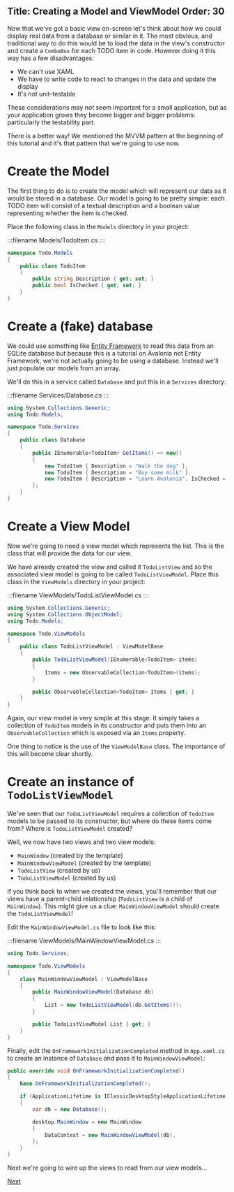 Title: Creating a Model and ViewModel
Order: 30
---

Now that we've got a basic view on-screen let's think about how we could display real data from a
database or similar in it. The most obvious, and traditional way to do this would be to load the
data in the view's constructor and create a `ComboBox` for each TODO item in code. However doing
it this way has a few disadvantages:

- We can't use XAML
- We have to write code to react to changes in the data and update the display
- It's not unit-testable

These considerations may not seem important for a small application, but as your application grows
they become bigger and bigger problems: particularly the testability part.

There is a better way! We mentioned the MVVM pattern at the beginning of this tutorial and it's
that pattern that we're going to use now.

# Create the Model

The first thing to do is to create the model which will represent our data as it would be stored
in a database. Our model is going to be pretty simple: each TODO item will consist of a textual
description and a boolean value representing whether the item is checked.

Place the following class in the `Models` directory in your project:

:::filename
Models/TodoItem.cs
:::
```csharp
namespace Todo.Models
{
    public class TodoItem
    {
        public string Description { get; set; }
        public bool IsChecked { get; set; }
    }
}
```

# Create a (fake) database

We could use something like
[Entity Framework](https://docs.microsoft.com/en-us/ef/core/get-started/netcore/new-db-sqlite)
to read this data from an SQLite database but because this is a tutorial on Avalonia not Entity
Framework, we're not actually going to be using a database. Instead we'll just populate our
models from an array.

We'll do this in a service called `Database` and put this in a `Services` directory:

:::filename
Services/Database.cs
:::
```csharp
using System.Collections.Generic;
using Todo.Models;

namespace Todo.Services
{
    public class Database
    {
        public IEnumerable<TodoItem> GetItems() => new[]
        {
            new TodoItem { Description = "Walk the dog" },
            new TodoItem { Description = "Buy some milk" },
            new TodoItem { Description = "Learn Avalonia", IsChecked = true },
        };
    }
}
```

# Create a View Model

Now we're going to need a view model which represents the list. This is the class that will provide
the data for our view.

We have already created the view and called it `TodoListView` and so the associated view model is
going to be called `TodoListViewModel`. Place this class in the `ViewModels` directory in your
project:

:::filename
ViewModels/TodoListViewModel.cs
:::
```csharp
using System.Collections.Generic;
using System.Collections.ObjectModel;
using Todo.Models;

namespace Todo.ViewModels
{
    public class TodoListViewModel : ViewModelBase
    {
        public TodoListViewModel(IEnumerable<TodoItem> items)
        {
            Items = new ObservableCollection<TodoItem>(items);
        }

        public ObservableCollection<TodoItem> Items { get; }
    }
}
```

Again, our view model is very simple at this stage. It simply takes a collection of `TodoItem`
models in its constructor and puts them into an `ObservableCollection` which is exposed via an
`Items` property.

One thing to notice is the use of the `ViewModelBase` class. The importance of this will become
clear shortly.

# Create an instance of `TodoListViewModel`

We've seen that our `TodoListViewModel` requires a collection of `TodoItem` models to be passed
to its constructor, but where do these items come from? Where is `TodoListViewModel` created?

Well, we now have two views and two view models:

- `MainWindow` (created by the template)
- `MainWindowViewModel` (created by the template)
- `TodoListView` (created by us)
- `TodoListViewModel` (created by us)

If you think back to when we created the views, you'll remember that our views have a parent-child
relationship (`TodoListView` is a child of `MainWindow`). This might give us a clue: 
`MainWindowViewModel` should create the `TodoListViewModel`!

Edit the `MainWindowViewModel.cs` file to look like this:

:::filename
ViewModels/MainWindowViewModel.cs
:::
```csharp
using Todo.Services;

namespace Todo.ViewModels
{
    class MainWindowViewModel : ViewModelBase
    {
        public MainWindowViewModel(Database db)
        {
            List = new TodoListViewModel(db.GetItems());
        }

        public TodoListViewModel List { get; }
    }
}
```

Finally, edit the `OnFrameworkInitializationCompleted` method in `App.xaml.cs` to create an instance
of `Database` and pass it to `MainWindowViewModel`:

```csharp
public override void OnFrameworkInitializationCompleted()
{
    base.OnFrameworkInitializationCompleted();

    if (ApplicationLifetime is IClassicDesktopStyleApplicationLifetime desktop)
    {
        var db = new Database();

        desktop.MainWindow = new MainWindow
        {
            DataContext = new MainWindowViewModel(db),
        };
    }
}
```

Next we're going to wire up the views to read from our view models...

<a class="btn btn-primary" role="button" href="wiring-up-views">
    Next
</a>
